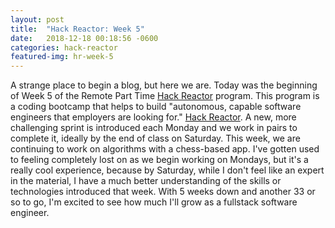 ```yaml
---
layout: post
title:  "Hack Reactor: Week 5"
date:   2018-12-18 00:18:56 -0600
categories: hack-reactor
featured-img: hr-week-5
---
```

A strange place to begin a blog, but here we are. Today was the beginning of Week 5 of the Remote Part Time [Hack Reactor](https://www.hackreactor.com/) program. This program is a coding bootcamp that helps to build "autonomous, capable software engineers that employers are looking for." [Hack Reactor](https://getcoding.hackreactor.com/remote-part-time/). A new, more challenging sprint is introduced each Monday and we work in pairs to complete it, ideally by the end of class on Saturday. This week, we are continuing to work on algorithms with a chess-based app. I've gotten used to feeling completely lost on as we begin working on Mondays, but it's a really cool experience, because by Saturday, while I don't feel like an expert in the material, I have a much better understanding of the skills or technologies introduced that week. With 5 weeks down and another 33 or so to go, I'm excited to see how much I'll grow as a fullstack software engineer.